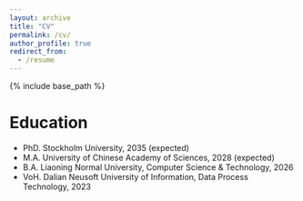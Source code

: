 ```yaml
---
layout: archive
title: "CV"
permalink: /cv/
author_profile: true
redirect_from:
  - /resume
---
```


{% include base_path %}

Education
======

* PhD. Stockholm University, 2035 (expected)
* M.A. University of Chinese Academy of Sciences, 2028 (expected)
* B.A. Liaoning Normal University, Computer Science & Technology, 2026
* VoH. Dalian Neusoft University of Information, Data Process Technology, 2023